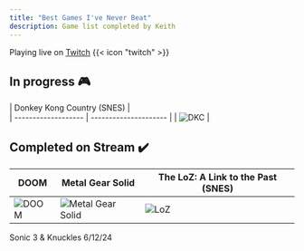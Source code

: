 ```yaml
---
title: "Best Games I've Never Beat"
description: Game list completed by Keith
---
```

Playing live on [Twitch](https://www.twitch.tv/kilobytekeith) {{< icon "twitch" >}}

## In progress 🎮


| Donkey Kong Country (SNES)                |  
| ------------------- | --------------------- |
| ![DKC](https://images.igdb.com/igdb/image/upload/t_cover_big/co70qn.png) | 


<!-- <img src = "https://images.igdb.com/igdb/image/upload/t_cover_big/co3vzn.png" alt="The Legend of Zelda: A Link to the Past" width="250" height="auto"> -->

## Completed on Stream ✔️

| DOOM                |   Metal Gear Solid    | The LoZ: A Link to the Past (SNES) |
| ------------------- | --------------------- | --------------------- |
| ![DOOM](https://images.igdb.com/igdb/image/upload/t_cover_big/co6vy6.png '1/14/24') | ![Metal Gear Solid](https://images.igdb.com/igdb/image/upload/t_cover_big/co5ipi.png '1/27/24') | ![LoZ](https://images.igdb.com/igdb/image/upload/t_cover_big/co3vzn.png '3/8/24') |

Sonic 3 & Knuckles 6/12/24
